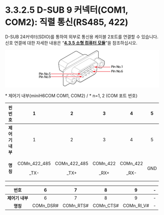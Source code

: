 # 3.3.2.5 D-SUB 9 커넥터(COM1, COM2): 직렬 통신(RS485, 422)

D-SUB 24커넥터(SDIO)를 통하여 외부로 통신용 케이블 2포트를 연결할 수 있습니다. 신호 연결에 대한 자세한 내용은 “[**4.3.5 소형 컴퓨터 모듈**](../../../4-maintenance/4-3-controller-check-maintenance/5-microcomputer-module.md)”을 참조하십시오.

![](../../../_assets/d-sub9.png)

\* 제어기 내부(miniH6COM COM1, COM2) / \* n=1, 2 (COM 포트 번호)

|  **핀 번호**  |                1               |                2               |              3             |              4             |  5  |
| :--------: | :----------------------------: | :----------------------------: | :------------------------: | :------------------------: | :-: |
| **제어기 내부** |                1               |                2               |              3             |              4             |  5  |
|   **명칭**   | <p>COMn_422_485</p><p>_TX-</p> | <p>COMn_422_485</p><p>_TX+</p> | <p>COMn_422</p><p>_RX+</p> | <p>COMn_422</p><p>_RX-</p> | GND |

|   **번호**   |      6     |      7     |      8     |       9      | - |
| :--------: | :--------: | :--------: | :--------: | :----------: | - |
| **제어기 내부** |      6     |      7     |      8     |       9      | - |
|   **명칭**   | COMn\_DSR# | COMn\_RTS# | COMn\_CTS# | COMn\_RI\_V# | - |

